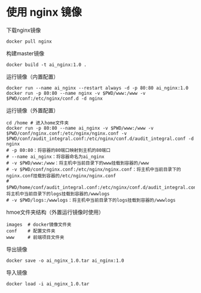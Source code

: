 # 使用 nginx 镜像
下载nginx镜像
```docker
docker pull nginx
```
构建master镜像
```docker
docker build -t ai_nginx:1.0 .
```
运行镜像（内置配置）
```docker
docker run --name ai_nginx --restart always -d -p 80:80 ai_nginx:1.0
docker run -p 80:80 --name nginx -v $PWD/www:/www -v $PWD/conf:/etc/nginx/conf.d -d nginx
```
运行镜像（外置配置）
```docker
cd /home # 进入home文件夹
docker run -p 80:80 --name ai_nginx -v $PWD/www:/www -v $PWD/conf/nginx.conf:/etc/nginx/nginx.conf -v $PWD/conf/audit_integral.conf:/etc/nginx/conf.d/audit_integral.conf -d nginx
# -p 80:80：将容器的80端口映射到主机的80端口
# --name ai_nginx：将容器命名为ai_nginx
# -v $PWD/www:/www：将主机中当前目录下的www挂载到容器的/www
# -v $PWD/conf/nginx.conf:/etc/nginx/nginx.conf：将主机中当前目录下的nginx.conf挂载到容器的/etc/nginx/nginx.conf
# $PWD/home/conf/audit_integral.conf:/etc/nginx/conf.d/audit_integral.conf：将主机中当前目录下的logs挂载到容器的/wwwlogs
# -v $PWD/logs:/wwwlogs：将主机中当前目录下的logs挂载到容器的/wwwlogs
```
hmoe文件夹结构（外置运行镜像时使用）
```
images  # docker镜像文件夹
conf    # 配置文件夹
www     # 前端项目文件夹
```
导出镜像
```docker
docker save -o ai_nginx_1.0.tar ai_nginx:1.0 
```
导入镜像
```docker
docker load -i ai_nginx_1.0.tar
```
